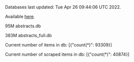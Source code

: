 Databases last updated: Tue Apr 26 09:44:06 UTC 2022. 

Available [here](https://github.com/cbeauhilton/ash-db/releases).


95M	abstracts.db

383M	abstracts_full.db

Current number of items in db:
[{"count(*)": 93309}]

Current number of scraped items in db:
[{"count(*)": 40874}]
